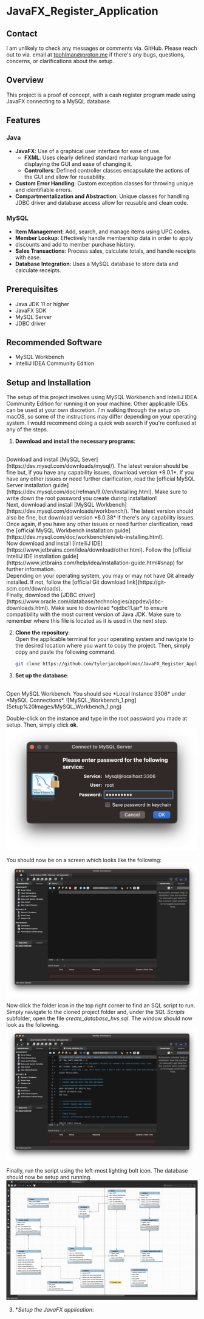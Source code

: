 # JavaFX_Register_Application

## Contact
I am unlikely to check any messages or comments via. GitHub. Please reach out to via. email
at [tpohlman@proton.me](tpohlman@proton.me) if there's any bugs, questions, concerns, or
clarifications about the setup.
## Overview
This project is a proof of concept, with a cash register program made
using JavaFX connecting to a MySQL database.

## Features
### Java
- **JavaFX**: Use of a graphical user interface for ease of use.
  - **FXML**: Uses clearly defined standard markup language for 
displaying the GUI and ease of changing it.
  - **Controllers**: Defined controller classes encapsulate the actions
of the GUI and allow for reusability.
- **Custom Error Handling**: Custom exception classes for throwing
unique and identifiable errors.
- **Compartmentalization and Abstraction**: Unique classes for handling
JDBC driver and database access allow for reusable and clean code.
### MySQL
- **Item Management**: Add, search, and manage items using UPC codes.
- **Member Lookup**: Effectively handle membership data in order to apply
- discounts and add to member purchase history.
- **Sales Transactions**: Process sales, calculate totals, and handle receipts with ease.
- **Database Integration**: Uses a MySQL database to store data and calculate receipts.

## Prerequisites
- Java JDK 11 or higher
- JavaFX SDK
- MySQL Server
- JDBC driver
## Recommended Software
- MySQL Workbench
- IntelliJ IDEA Community Edition

## Setup and Installation
The setup of this project involves using MySQL Workbench and IntelliJ IDEA Community Edition
for running it on your machine. Other applicable IDEs can be used at your own discretion. I'm 
walking through the setup on macOS, so some of the instructions may differ depending on your 
operating system. I would recommend doing a quick web search if you're confused at any of the steps.

1. **Download and install the necessary programs**:
<br />
Download and install [MySQL Sever](https://dev.mysql.com/downloads/mysql/). The latest version should be fine but, if 
you have any capability issues, download version *9.0.1*. If you have any other issues or 
need further clarification, read the [official MySQL Server installation guide](https://dev.mysql.com/doc/refman/9.0/en/installing.html).
Make sure to write down the root password you create during installation!
<br />
Next, download and install [MySQL Workbench](https://dev.mysql.com/downloads/workbench/). The latest version should also
be fine, but download version *8.0.38* if there's any capability issues. Once again, if you have any other issues or
need further clarification, read the [official MySQL Workbench installation guide](https://dev.mysql.com/doc/workbench/en/wb-installing.html).
<br />
Now download and install [IntelliJ IDE](https://www.jetbrains.com/idea/download/other.html). Follow the 
[official IntelliJ IDE installation guide](https://www.jetbrains.com/help/idea/installation-guide.html#snap) for further
information.
<br />
Depending on your operating system, you may or may not have Git already installed. If not, follow the 
[official Git download link](https://git-scm.com/downloads).
   <br />
Finally, download the [JDBC driver](https://www.oracle.com/database/technologies/appdev/jdbc-downloads.html). Make sure 
to download *ojdbc11.jar* to ensure compatibility with the most current version of Java JDK. Make sure to remember where 
this file is located as it is used in the next step.

2. **Clone the repository**:
   <br />
Open the applicable terminal for your operating system and navigate to the desired location where you want to copy the
project. Then, simply copy and paste the following command.
   ```bash 
   git clone https://github.com/tylerjacobpohlman/JavaFX_Register_Application
   ```
3. **Set up the database**:
<br />
Open MySQL Workbench. You should see *Local Instance 3306* under *MySQL Connections*.
![MySQL_Workbench_1.png](Setup%20Images/MySQL_Workbench_1.png)

Double-click on the instance and type in the root password you made at setup. Then, simply click **ok**.
![MYSQL_Workbench_2.png](Setup%20Images/MYSQL_Workbench_2.png)

You should now be on a screen which looks like the following:
![MYSQL_Workbench_3.png](Setup%20Images/MYSQL_Workbench_3.png)

Now click the folder icon in the top right corner to find an SQL script to run. Simply navigate to the cloned project
folder and, under the *SQL Scripts* subfolder, open the file *create_database_hvs.sql*. The window should now look as
the following.
![MYSQL_Workbench_4.png](Setup%20Images/MYSQL_Workbench_4.png)

Finally, run the script using the left-most lighting bolt icon. The database should now be setup and running.
![MYSQL_Workbench_5.png](Setup%20Images/MYSQL_Workbench_5.png)

3. **Setup the JavaFX application*: